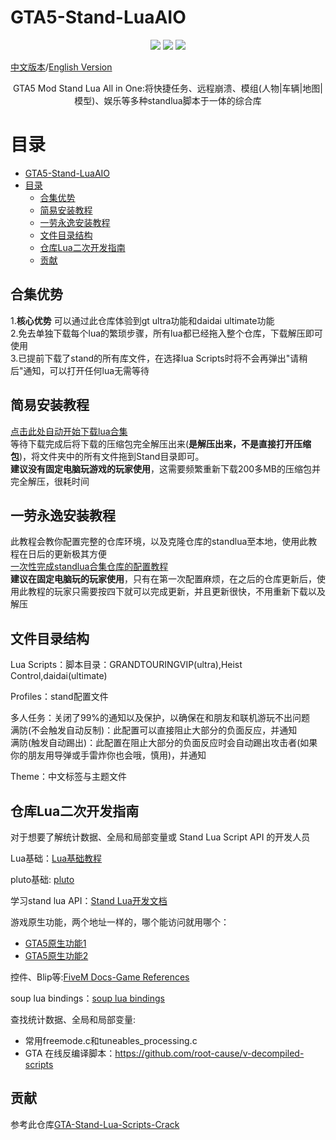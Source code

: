 # GTA5-Stand-LuaAIO

<p align="center">
  <a href="https://badges.toozhao.com/stats/01H69JD1N3ZWV3EDK36V3F5DJK"><img src="https://badges.toozhao.com/badges/01H69JD1N3ZWV3EDK36V3F5DJK/green.svg" /></a>
  <a href="https://discord.gg/wDcY8FFnt5"><img src="https://img.shields.io/discord/1167118210735276062?color=blue&label=discord&logo=discord&logoColor=white" /></a>
  <!-- <a href="http://qm.qq.com"><img src="https://img.shields.io/badge/QQ%E7%BE%A4-24242-blue" /></a> -->
  <img src="https://img.shields.io/github/license/xhcherry/GTA5-Stand-LuaAIO" />
</p>

[中文版本](https://github.com/xhcherry/GTA5-Stand-LuaAIO)/[English Version](https://github.com/xhcherry/GTA5-Stand-LuaAIO/tree/English)

<p align="center">
  GTA5 Mod Stand Lua All in One:将快捷任务、远程崩溃、模组(人物|车辆|地图|模型)、娱乐等多种standlua脚本于一体的综合库
</p>

# 目录

- [GTA5-Stand-LuaAIO](#gta5-stand-luaaio)
- [目录](#目录)
  - [合集优势](#合集优势)
  - [简易安装教程](#简易安装教程)
  - [一劳永逸安装教程](#一劳永逸安装教程)
  - [文件目录结构](#文件目录结构)
  - [仓库Lua二次开发指南](#仓库lua二次开发指南)
  - [贡献](#贡献)

## 合集优势

1.**核心优势** 可以通过此仓库体验到gt ultra功能和daidai ultimate功能\
2.免去单独下载每个lua的繁琐步骤，所有lua都已经拖入整个仓库，下载解压即可使用\
3.已提前下载了stand的所有库文件，在选择lua Scripts时将不会再弹出"请稍后"通知，可以打开任何lua无需等待

## 简易安装教程

[点击此处自动开始下载lua合集](https://github.com/xhcherry/GTA5-Stand-LuaAIO/archive/refs/heads/main.zip)\
等待下载完成后将下载的压缩包完全解压出来(**是解压出来，不是直接打开压缩包**)，将文件夹中的所有文件拖到Stand目录即可。\
**建议没有固定电脑玩游戏的玩家使用**，这需要频繁重新下载200多MB的压缩包并完全解压，很耗时间

## 一劳永逸安装教程

此教程会教你配置完整的仓库环境，以及克隆仓库的standlua至本地，使用此教程在日后的更新极其方便\
[一次性完成standlua合集仓库的配置教程](https://github.com/xhcherry/GTA5-Stand-LuaAIO/wiki/lua安装教程)\
**建议在固定电脑玩的玩家使用**，只有在第一次配置麻烦，在之后的仓库更新后，使用此教程的玩家只需要按四下就可以完成更新，并且更新很快，不用重新下载以及解压

## 文件目录结构

Lua Scripts：脚本目录：GRANDTOURINGVIP(ultra),Heist Control,daidai(ultimate)

Profiles：stand配置文件

多人任务：关闭了99%的通知以及保护，以确保在和朋友和联机游玩不出问题\
满防(不会触发自动反制)：此配置可以直接阻止大部分的负面反应，并通知\
满防(触发自动踢出)：此配置在阻止大部分的负面反应时会自动踢出攻击者(如果你的朋友用导弹或手雷炸你也会哦，慎用)，并通知

Theme：中文标签与主题文件

## 仓库Lua二次开发指南

对于想要了解统计数据、全局和局部变量或 Stand Lua Script API 的开发人员

Lua基础：[Lua基础教程](https://www.tutorialspoint.com/lua/index.htm)

pluto基础: [pluto](https://pluto-lang.org/)

学习stand lua API：[Stand Lua开发文档](https://stand.gg/help/lua-api-documentation)

游戏原生功能，两个地址一样的，哪个能访问就用哪个：
- [GTA5原生功能1](https://nativedb.dotindustries.dev/gta5/natives)
- [GTA5原生功能2](https://alloc8or.re/gta5/nativedb/)

控件、Blip等:[FiveM Docs-Game References](https://docs.fivem.net/docs/game-references/)

soup lua bindings：[soup lua bindings](https://github.com/calamity-inc/Soup-Lua-Bindings/blob/main/LUA_API.md#soup-lua-bindings)

查找统计数据、全局和局部变量:
- 常用freemode.c和tuneables_processing.c
- GTA 在线反编译脚本：https://github.com/root-cause/v-decompiled-scripts

## 贡献

参考此仓库[GTA-Stand-Lua-Scripts-Crack](https://github.com/zeblyo/GTA-Stand-Lua-Scripts-Crack)